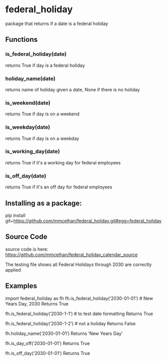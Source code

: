 # federal_holiday
package that returns if a date is a federal holiday

## Functions

### is_federal_holiday(date)

returns True if day is a federal holiday

### holiday_name(date)

returns name of holiday given a date, None if there is no holiday

### is_weekend(date)

returns True if day is on a weekend

### is_weekday(date)

returns True if day is on a weekday

### is_working_day(date)

returns True if it's a working day for federal employees

### is_off_day(date)

returns True if it's an off day for federal employees

## Installing as a package:
pip install git+https://github.com/mmcelhan/federal_holiday.git#egg=federal_holiday

## Source Code
source code is here:
https://github.com/mmcelhan/federal_holiday_calendar_source

The testing file shows all Federal Holidays through 2030 are correctly applied

## Examples

import federal_holiday as fh
fh.is_federal_holiday(‘2030-01-01’) # New Years Day, 2030
Returns True

fh.is_federal_holiday(‘2030-1-1’) # to test date formatting
Returns True

fh.is_federal_holiday(‘2030-1-2’) # not a holiday
Returns False

fh.holiday_name(‘2030-01-01’)
Returns ‘New Years Day’

fh.is_day_off(‘2030-01-01’)
Returns True

fh.is_off_day(‘2030-01-01’)
Returns True

